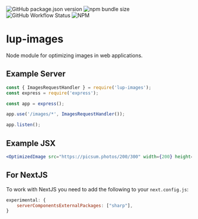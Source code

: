 ![GitHub package.json version](https://img.shields.io/github/package-json/v/LupCode/node-lup-images)
![npm bundle size](https://img.shields.io/bundlephobia/min/lup-images)
![GitHub Workflow Status](https://img.shields.io/github/workflow/status/LupCode/node-lup-images/On%20Push)
![NPM](https://img.shields.io/npm/l/lup-images)

# lup-images
Node module for optimizing images in web applications.

## Example Server
```javascript
const { ImagesRequestHandler } = require('lup-images');
const express = require('express');

const app = express();

app.use('/images/*', ImagesRequestHandler());

app.listen();
```

## Example JSX
```jsx
<OptimizedImage src="https://picsum.photos/200/300" width={200} height={300} />
```

## For NextJS
To work with NextJS you need to add the following to your `next.config.js`:
```javascript
experimental: {
    serverComponentsExternalPackages: ["sharp"],
}
```